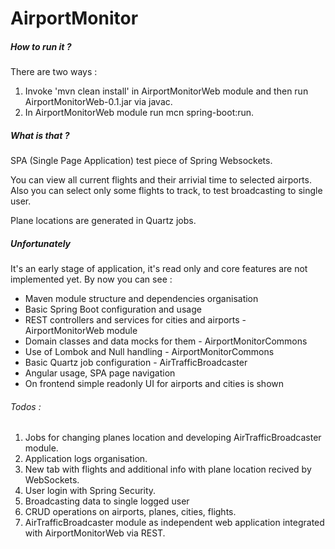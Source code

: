 # AirportMonitor

##### How to run it ?
There are two ways :

1. Invoke 'mvn clean install' in AirportMonitorWeb module and then run AirportMonitorWeb-0.1.jar via javac.
2. In AirportMonitorWeb module run mcn spring-boot:run.

##### What is that ?
SPA (Single Page Application) test piece of Spring Websockets. 

You can view all current flights and their arrivial time to selected airports. 
Also you can select only some flights to track, to test broadcasting to single user. 

Plane locations are generated in Quartz jobs.

##### Unfortunately 
It's an early stage of application, it's read only and core features are not implemented yet. 
By now you can see :
* Maven module structure and dependencies organisation
* Basic Spring Boot configuration and usage
* REST controllers and services for cities and airports - AirportMonitorWeb module
* Domain classes and data mocks for them - AirportMonitorCommons
* Use of Lombok and Null handling - AirportMonitorCommons
* Basic Quartz job configuration - AirTrafficBroadcaster
* Angular usage, SPA page navigation
* On frontend simple readonly UI for airports and cities is shown
 
###### Todos :
1. Jobs for changing planes location and developing AirTrafficBroadcaster module.
2. Application logs organisation.
3. New tab with flights and additional info with plane location recived by WebSockets.
4. User login with Spring Security.
5. Broadcasting data to single logged user
6. CRUD operations on airports, planes, cities, flights.
7. AirTrafficBroadcaster module as independent web application integrated with AirportMonitorWeb via REST.

